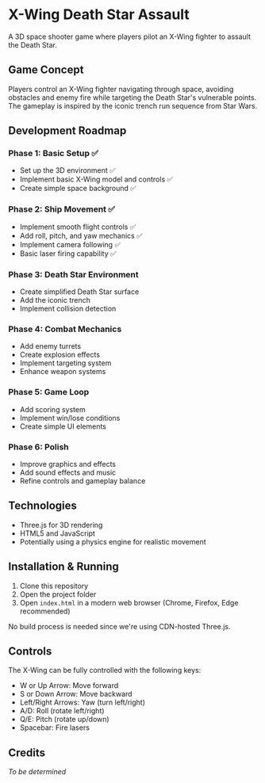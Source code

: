 # X-Wing Death Star Assault

A 3D space shooter game where players pilot an X-Wing fighter to assault the Death Star.

## Game Concept

Players control an X-Wing fighter navigating through space, avoiding obstacles and enemy fire while targeting the Death Star's vulnerable points. The gameplay is inspired by the iconic trench run sequence from Star Wars.

## Development Roadmap

### Phase 1: Basic Setup ✅

- Set up the 3D environment ✅
- Implement basic X-Wing model and controls ✅
- Create simple space background ✅

### Phase 2: Ship Movement ✅

- Implement smooth flight controls ✅
- Add roll, pitch, and yaw mechanics ✅
- Implement camera following ✅
- Basic laser firing capability ✅

### Phase 3: Death Star Environment

- Create simplified Death Star surface
- Add the iconic trench
- Implement collision detection

### Phase 4: Combat Mechanics

- Add enemy turrets
- Create explosion effects
- Implement targeting system
- Enhance weapon systems

### Phase 5: Game Loop

- Add scoring system
- Implement win/lose conditions
- Create simple UI elements

### Phase 6: Polish

- Improve graphics and effects
- Add sound effects and music
- Refine controls and gameplay balance

## Technologies

- Three.js for 3D rendering
- HTML5 and JavaScript
- Potentially using a physics engine for realistic movement

## Installation & Running

1. Clone this repository
2. Open the project folder
3. Open `index.html` in a modern web browser (Chrome, Firefox, Edge recommended)

No build process is needed since we're using CDN-hosted Three.js.

## Controls

The X-Wing can be fully controlled with the following keys:

- W or Up Arrow: Move forward
- S or Down Arrow: Move backward
- Left/Right Arrows: Yaw (turn left/right)
- A/D: Roll (rotate left/right)
- Q/E: Pitch (rotate up/down)
- Spacebar: Fire lasers

## Credits

_To be determined_
